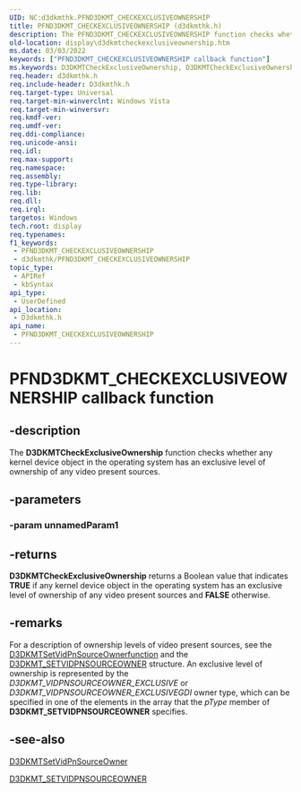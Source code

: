 ```yaml
---
UID: NC:d3dkmthk.PFND3DKMT_CHECKEXCLUSIVEOWNERSHIP
title: PFND3DKMT_CHECKEXCLUSIVEOWNERSHIP (d3dkmthk.h)
description: The PFND3DKMT_CHECKEXCLUSIVEOWNERSHIP function checks whether any kernel device object in the operating system is an exclusive owner of any video present sources.
old-location: display\d3dkmtcheckexclusiveownership.htm
ms.date: 03/03/2022
keywords: ["PFND3DKMT_CHECKEXCLUSIVEOWNERSHIP callback function"]
ms.keywords: D3DKMTCheckExclusiveOwnership, D3DKMTCheckExclusiveOwnership callback function [Display Devices], OpenGL_Functions_f5c7a3e5-651c-48f0-b58c-4a6571c10a61.xml, PFND3DKMT_CHECKEXCLUSIVEOWNERSHIP, PFND3DKMT_CHECKEXCLUSIVEOWNERSHIP callback, d3dkmthk/D3DKMTCheckExclusiveOwnership, display.d3dkmtcheckexclusiveownership
req.header: d3dkmthk.h
req.include-header: D3dkmthk.h
req.target-type: Universal
req.target-min-winverclnt: Windows Vista
req.target-min-winversvr: 
req.kmdf-ver: 
req.umdf-ver: 
req.ddi-compliance: 
req.unicode-ansi: 
req.idl: 
req.max-support: 
req.namespace: 
req.assembly: 
req.type-library: 
req.lib: 
req.dll: 
req.irql: 
targetos: Windows
tech.root: display
req.typenames: 
f1_keywords:
 - PFND3DKMT_CHECKEXCLUSIVEOWNERSHIP
 - d3dkmthk/PFND3DKMT_CHECKEXCLUSIVEOWNERSHIP
topic_type:
 - APIRef
 - kbSyntax
api_type:
 - UserDefined
api_location:
 - D3dkmthk.h
api_name:
 - PFND3DKMT_CHECKEXCLUSIVEOWNERSHIP
---
```


# PFND3DKMT_CHECKEXCLUSIVEOWNERSHIP callback function

## -description

The **D3DKMTCheckExclusiveOwnership** function checks whether any kernel device object in the operating system has an exclusive level of ownership of any video present sources.

## -parameters

### -param unnamedParam1

## -returns

**D3DKMTCheckExclusiveOwnership** returns a Boolean value that indicates **TRUE** if any kernel device object in the operating system has an exclusive level of ownership of any video present sources and **FALSE** otherwise.

## -remarks

For a description of ownership levels of video present sources, see the [D3DKMTSetVidPnSourceOwnerfunction](nf-d3dkmthk-d3dkmtsetvidpnsourceowner.md) and the [D3DKMT_SETVIDPNSOURCEOWNER](ns-d3dkmthk-_d3dkmt_setvidpnsourceowner.md) structure. An exclusive level of ownership is represented by the *D3DKMT_VIDPNSOURCEOWNER_EXCLUSIVE* or *D3DKMT_VIDPNSOURCEOWNER_EXCLUSIVEGDI* owner type, which can be specified in one of the elements in the array that the *pType* member of **D3DKMT_SETVIDPNSOURCEOWNER** specifies.

## -see-also

[D3DKMTSetVidPnSourceOwner](nf-d3dkmthk-d3dkmtsetvidpnsourceowner.md)

[D3DKMT_SETVIDPNSOURCEOWNER](ns-d3dkmthk-_d3dkmt_setvidpnsourceowner.md)
